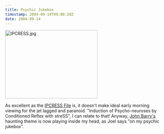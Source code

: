 ```yaml
---
title: Psychic Jukebox
timestamp: 2004-09-14T09:08:28Z
date: 2004-09-14
---
```


<img alt="IPCRESS.jpg" src="http://blog.whatfettle.com/archives/Toronto/IPCRESS.jpg" width="300" height="221" border="0" />

As excellent as the <a href='http://www.imdb.com/title/tt0059319/combined'>IPCRESS File</a> is, it doesn't make ideal early morning viewing for the jet lagged and paranoid. "Induction of Psycho-neuroses by Conditioned Reflex with streSS", I can relate to that! Anyway, <a href='http://www.johnbarry.org.uk/'>John Barry's</a> haunting theme is now playing inside my head, as Joel says "on my psychic jukebox".
